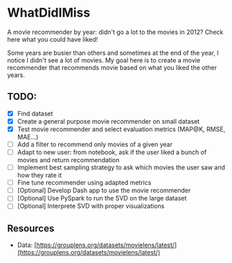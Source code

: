 # WhatDidIMiss
A movie recommender by year: didn't go a lot to the movies in 2012? Check here what you could have liked!

Some years are busier than others and sometimes at the end of the year, I notice I didn't see a lot of movies. My goal here is to create a movie recommender that recommends movie based on what you liked the other years.

## TODO:
- [X] Find dataset
- [X] Create a general purpose movie recommender on small dataset
- [X] Test movie recommender and select evaluation metrics (MAP@K, RMSE, MAE...)
- [ ] Add a filter to recommend only movies of a given year
- [ ] Adapt to new user: from notebook, ask if the user liked a bunch of movies and return recommendation
- [ ] Implement best sampling strategy to ask which movies the user saw and how they rate it
- [ ] Fine tune recommender using adapted metrics
- [ ] [Optional] Develop Dash app to use the movie recommender
- [ ] [Optional] Use PySpark to run the SVD on the large dataset
- [ ] [Optional] Interprete SVD with proper visualizations

## Resources
- Data: [https://grouplens.org/datasets/movielens/latest/](https://grouplens.org/datasets/movielens/latest/)